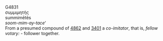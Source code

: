 G4831  
συμμιμητής  
summimētēs  
*soom-mim-ay-tace‘*  
From a presumed compound of [4862](g4862) and [3401](g3401) a
*co-imitator*, that is, *fellow* *votary:* - follower together.  
